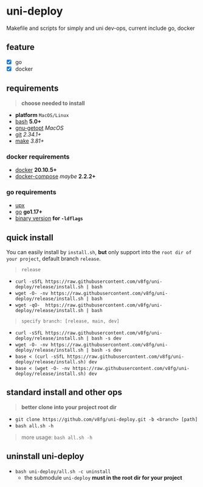 # uni-deploy

Makefile and scripts for simply and uni dev-ops, current include go, docker

## feature

- [x] go
- [x] docker

## requirements

>**choose needed to install**

- **platform** `MacOS/Linux`
- [bash](https://www.gnu.org/software/bash/) **5.0+**
- [gnu-getopt](https://formulae.brew.sh/formula/gnu-getopt) *MacOS*
- [git](https://git-scm.com/) _2.34.1+_
- [make](https://www.gnu.org/software/make/) _3.81+_

### docker requirements

- [docker](https://github.com/docker) **20.10.5+**
- [docker-compose](https://github.com/docker/compose) _maybe_ **2.2.2+**

### go requirements

- [upx](https://github.com/upx/upx)
- [go](https://github.com/golang/go) **go1.17+**
- [binary version](https://github.com/xwi88/version) **for `-ldflags`**

## quick install

You can easily install by `install.sh`, **but** only support into the `root dir of your project`, default branch `release`.

>`release`

- `curl -sSfL https://raw.githubusercontent.com/v8fg/uni-deploy/release/install.sh | bash`
- `wget -O- -nv https://raw.githubusercontent.com/v8fg/uni-deploy/release/install.sh | bash`
- `wget -qO-  https://raw.githubusercontent.com/v8fg/uni-deploy/release/install.sh | bash`

>`specify branch: [release, main, dev]`

- `curl -sSfL https://raw.githubusercontent.com/v8fg/uni-deploy/release/install.sh | bash -s dev`
- `wget -O- -nv https://raw.githubusercontent.com/v8fg/uni-deploy/release/install.sh | bash -s dev`
- `base < (curl -sSfL https://raw.githubusercontent.com/v8fg/uni-deploy/release/install.sh) dev`
- `base < (wget -O- -nv https://raw.githubusercontent.com/v8fg/uni-deploy/release/install.sh) dev`

## standard install and other ops

>**better clone into your project root dir**

- `git clone https://github.com/v8fg/uni-deploy.git -b <branch> [path]`
- `bash all.sh -h`

>more usage: `bash all.sh -h`

## uninstall uni-deploy

- `bash uni-deploy/all.sh -c uninstall`
  - the submodule `uni-deploy` **must in the root dir for your project**
